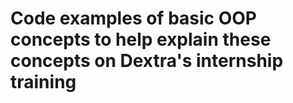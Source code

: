 # Code examples of basic OOP concepts to help explain these concepts on Dextra's internship training